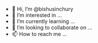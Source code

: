 - 👋 Hi, I’m @bishusinchury
- 👀 I’m interested in ...
- 🌱 I’m currently learning ...
- 💞️ I’m looking to collaborate on ...
- 📫 How to reach me ...

<!---
bishusinchury/bishusinchury is a ✨ special ✨ repository because its `README.md` (this file) appears on your GitHub profile.
You can click the Preview link to take a look at your changes.
--->
